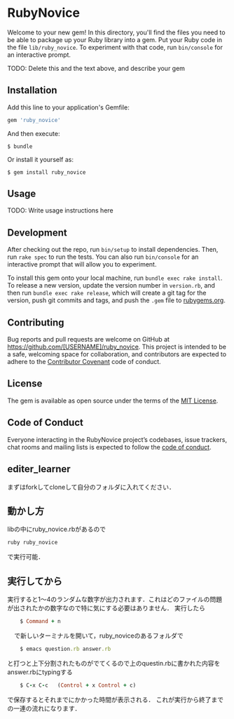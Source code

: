 # RubyNovice

Welcome to your new gem! In this directory, you'll find the files you need to be able to package up your Ruby library into a gem. Put your Ruby code in the file `lib/ruby_novice`. To experiment with that code, run `bin/console` for an interactive prompt.

TODO: Delete this and the text above, and describe your gem

## Installation

Add this line to your application's Gemfile:

```ruby
gem 'ruby_novice'
```

And then execute:

    $ bundle

Or install it yourself as:

    $ gem install ruby_novice

## Usage

TODO: Write usage instructions here

## Development

After checking out the repo, run `bin/setup` to install dependencies. Then, run `rake spec` to run the tests. You can also run `bin/console` for an interactive prompt that will allow you to experiment.

To install this gem onto your local machine, run `bundle exec rake install`. To release a new version, update the version number in `version.rb`, and then run `bundle exec rake release`, which will create a git tag for the version, push git commits and tags, and push the `.gem` file to [rubygems.org](https://rubygems.org).

## Contributing

Bug reports and pull requests are welcome on GitHub at https://github.com/[USERNAME]/ruby_novice. This project is intended to be a safe, welcoming space for collaboration, and contributors are expected to adhere to the [Contributor Covenant](http://contributor-covenant.org) code of conduct.

## License

The gem is available as open source under the terms of the [MIT License](https://opensource.org/licenses/MIT).

## Code of Conduct

Everyone interacting in the RubyNovice project’s codebases, issue trackers, chat rooms and mailing lists is expected to follow the [code of conduct](https://github.com/[USERNAME]/ruby_novice/blob/master/CODE_OF_CONDUCT.md).
## editer_learner
まずはforkしてcloneして自分のフォルダに入れてください．

## 動かし方
libの中にruby_novice.rbがあるので

```ruby
ruby ruby_novice
```
で実行可能．

## 実行してから
実行すると1〜4のランダムな数字が出力されます．これはどのファイルの問題が出されたかの数字なので特に気にする必要はありません．
実行したら

```ruby
    $ Command + n
```
    
で新しいターミナルを開いて，ruby_noviceのあるフォルダで

```ruby
    $ emacs question.rb answer.rb
```

と打つと上下分割されたものがでてくるので上のquestin.rbに書かれた内容をanswer.rbにtypingする

```ruby
    $ C-x C-c   (Control + x Control + c)
```
で保存するとそれまでにかかった時間が表示される．
これが実行から終了までの一連の流れになります．




